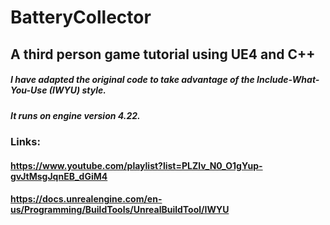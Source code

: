 # BatteryCollector
## A third person game tutorial using UE4 and C++
##### I have adapted the original code to take advantage of the Include-What-You-Use (IWYU) style. 
##### It runs on engine version 4.22.

### Links:
#### https://www.youtube.com/playlist?list=PLZlv_N0_O1gYup-gvJtMsgJqnEB_dGiM4
#### https://docs.unrealengine.com/en-us/Programming/BuildTools/UnrealBuildTool/IWYU

